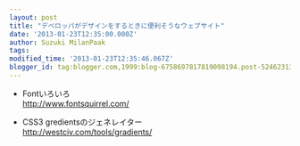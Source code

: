 ```yaml
---
layout: post
title: "デベロッパがデザインをするときに便利そうなウェブサイト"
date: '2013-01-23T12:35:00.000Z'
author: Suzuki MilanPaak
tags: 
modified_time: '2013-01-23T12:35:46.067Z'
blogger_id: tag:blogger.com,1999:blog-6758697817819098194.post-5246231304329854399
---
```


- Fontいろいろ  
http://www.fontsquirrel.com/  
  
- CSS3 gredientsのジェネレイター  
http://westciv.com/tools/gradients/

